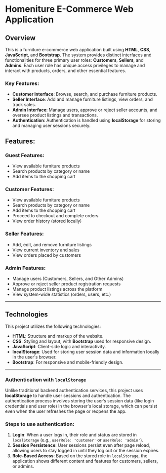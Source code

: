 # Homeniture E-Commerce Web Application

## Overview
This is a furniture e-commerce web application built using **HTML**, **CSS**, **JavaScript**, and **Bootstrap**. The system provides distinct interfaces and functionalities for three primary user roles: **Customers**, **Sellers**, and **Admins**. Each user role has unique access privileges to manage and interact with products, orders, and other essential features. 

### Key Features:
- **Customer Interface**: Browse, search, and purchase furniture products.
- **Seller Interface**: Add and manage furniture listings, view orders, and track sales.
- **Admin Interface**: Manage users, approve or reject seller accounts, and oversee product listings and transactions.
- **Authentication**: Authentication is handled using **localStorage** for storing and managing user sessions securely.


## Features:


### Guest Features:
- View available furniture products
- Search products by category or name
- Add items to the shopping cart

### Customer Features:
- View available furniture products
- Search products by category or name
- Add items to the shopping cart
- Proceed to checkout and complete orders
- View order history (stored locally)

### Seller Features:
- Add, edit, and remove furniture listings
- View current inventory and sales
- View orders placed by customers

### Admin Features:
- Manage users (Customers, Sellers, and Other Admins)
- Approve or reject seller product registration requests
- Manage product listings across the platform
- View system-wide statistics (orders, users, etc.)

---

## Technologies

This project utilizes the following technologies:

- **HTML**: Structure and markup of the website.
- **CSS**: Styling and layout, with **Bootstrap** used for responsive design.
- **JavaScript**: Client-side logic and interactivity.
- **localStorage**: Used for storing user session data and information locally in the user's browser.
- **Bootstrap**: For responsive and mobile-friendly design.

---

### Authentication with `localStorage`

Unlike traditional backend authentication services, this project uses **localStorage** to handle user sessions and authentication. The authentication process involves storing the user’s session data (like login credentials and user role) in the browser's local storage, which can persist even when the user refreshes the page or reopens the app.

### Steps to use authentication:

1. **Login**: When a user logs in, their role and status are stored in `localStorage` (e.g., `userRole: 'customer'` or `userRole: 'admin'`).
2. **Session Persistence**: User sessions persist even after page reload, allowing users to stay logged in until they log out or the session expires.
3. **Role-Based Access**: Based on the stored role in `localStorage`, the application shows different content and features for customers, sellers, or admins.